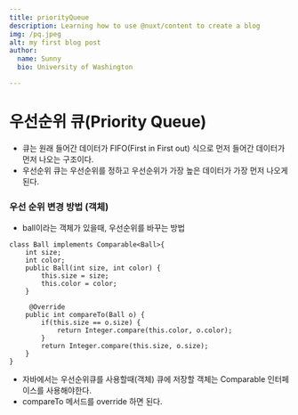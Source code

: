 ```yaml
---
title: priorityQueue
description: Learning how to use @nuxt/content to create a blog
img: /pq.jpeg
alt: my first blog post
author:
  name: Sunny
  bio: University of Washington

---
```


# 우선순위 큐(Priority Queue)

-  큐는 원래 들어간 데이터가 FIFO(First in First out) 식으로 먼저 들어간 데이터가 먼저 나오는 구조이다.
- 우선순위 큐는 우선순위를 정하고 우선순위가 가장 높은 데이터가 가장 먼저 나오게된다.

### 우선 순위 변경 방법 (객체)
- ball이라는 객체가 있을때, 우선순위를 바꾸는 방법
```
class Ball implements Comparable<Ball>{
    int size;
    int color;
    public Ball(int size, int color) {
        this.size = size;
        this.color = color;
    }
    
     @Override
    public int compareTo(Ball o) {
        if(this.size == o.size) {
            return Integer.compare(this.color, o.color);
        }
        return Integer.compare(this.size, o.size);
    }
}
```
- 자바에서는 우선순위큐를 사용할때(객체) 큐에 저장할 객체는 Comparable 인터페이스를 사용해야한다.
- compareTo 메서드를 override 하면 된다.
